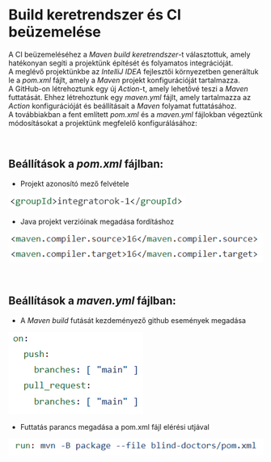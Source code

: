 # Build keretrendszer és CI beüzemelése
A CI beüzemeléséhez a _Maven build keretrendszer_-t választottuk, amely hatékonyan segíti a projektünk építését és folyamatos integrációját.
<br>
A meglévő projektünkbe az _IntelliJ IDEA_ fejlesztői környezetben generáltuk le a _pom.xml_ fájlt, amely a _Maven_ projekt konfigurációját tartalmazza.
<br>
A GitHub-on létrehoztunk egy új _Action_-t, amely lehetővé teszi a _Maven_ futtatását. Ehhez létrehoztunk egy _maven.yml_ fájlt, amely tartalmazza az _Action_ konfigurációját és beállításait a _Maven_ folyamat futtatásához.
<br>
A továbbiakban a fent említett _pom.xml_ és a _maven.yml_ fájlokban végeztünk módosításokat a projektünk megfelelő konfigurálásához:

<br>

## Beállítások a _pom.xml_ fájlban:

- Projekt azonosító mező felvétele

![](pics/groupid.PNG)

- Java projekt verzióinak megadása fordításhoz

![](pics/compiler.PNG)

<br>

## Beállítások a _maven.yml_ fájlban:

- A _Maven build_ futását kezdeményező github események megadása

![](pics/gitevent.PNG)

- Futtatás parancs megadása a pom.xml fájl elérési utjával

![](pics/run.PNG)
